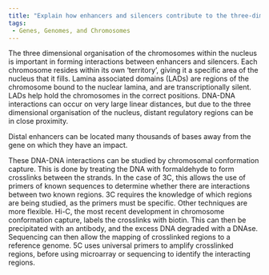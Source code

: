 ```yaml
---
title: "Explain how enhancers and silencers contribute to the three-dimensional organisation of the transcription unit."
tags:
 - Genes, Genomes, and Chromosomes
---
```

The three dimensional organisation of the chromosomes within the nucleus is important in forming interactions between enhancers and silencers. Each chromosome resides within its own ‘territory’, giving it a specific area of the nucleus that it fills. Lamina associated domains (LADs) are regions of the chromosome bound to the nuclear lamina, and are transcriptionally silent. LADs help hold the chromosomes in the correct positions. 
DNA-DNA interactions can occur on very large linear distances, but due to the three dimensional organisation of the nucleus, distant regulatory regions can be in close proximity. 

Distal enhancers can be located many thousands of bases away from the gene on which they have an impact. 

These DNA-DNA interactions can be studied by chromosomal conformation capture. This is done by treating the DNA with formaldehyde to form crosslinks between the strands. In the case of 3C, this allows the use of primers of known sequences to determine whether there are interactions between two known regions. 3C requires the knowledge of which regions are being studied, as the primers must be specific. 
Other techniques are more flexible. Hi-C, the most recent development in chromosome conformation capture, labels the crosslinks with biotin. This can then be precipitated with an antibody, and the excess DNA degraded with a DNAse. Sequencing can then allow the mapping of crosslinked regions to a reference genome. 
5C uses universal primers to amplify crosslinked regions, before using microarray or sequencing to identify the interacting regions. 
